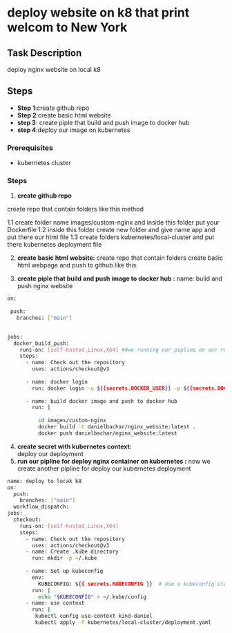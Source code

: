# deploy website on k8 that print welcom to New York 


## Task Description

deploy nginx website on local k8 

## Steps 

- **Step 1**:create github repo 
- **Step 2**:create basic html website  
- **step 3**: create piple that build and push image to docker hub   
- **step 4**:deploy our image on kubernetes




### Prerequisites

- kubernetes cluster  

### Steps

1. **create github repo**

create repo that contain folders like this method
 
 1.1 create folder name images/custom-nginx and inside this folder put your Dockerfile
 1.2 inside this folder create new folder and give name app and put there our html file 
 1.3 create folders kubernetes/local-cluster and put there kubernetes deployment file

2. **create basic html website:**
create repo that contain folders
create basic html webpage and push to github 
like this 
 

3. **create piple that build and push image to docker hub  :**
name: build and push nginx website 
```bash
on:
 
 push:
   branches: ["main"]
    

jobs:
  docker_build_push:
    runs-on: [self-hosted,Linux,X64] ##we running our pipline on our runner with our runner labels
    steps:
      - name: Check out the repository
        uses: actions/checkout@v3
       
      - name: docker login 
        run: docker login -u ${{secrets.DOCKER_USER}} -p ${{secrets.DOCKER_PASSWORD}}
      
      - name: build docker image and push to docker hub 
        run: |
          
          cd images/custom-nginx
          docker build -t danielbachar/nginx_website:latest .
          docker push danielbachar/nginx_website:latest
 ```
4. **create secret with kubernetes context:**  
deploy our deployment 
5. **run our pipline for deploy nginx container on kubernetes :**
now we create another pipline for deploy our kubernetes deployment
```bash
name: deploy to locak k8 
on:
  push:
    branches: ["main"]
  workflow_dispatch:  
jobs:
  checkout:
    runs-on: [self-hosted,Linux,X64]
    steps:
      - name: Check out the repository
        uses: actions/checkout@v3 
      - name: Create .kube directory
        run: mkdir -p ~/.kube 
      
      - name: Set up kubeconfig
        env:
          KUBECONFIG: ${{ secrets.KUBECONFIG }}  # Use a kubeconfig stored in GitHub Secrets
        run: |
          echo "$KUBECONFIG" > ~/.kube/config
      - name: use context 
        run: |
         kubectl config use-context kind-daniel 
         kubectl apply -f kubernetes/local-cluster/deployment.yaml  
  
```

